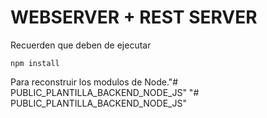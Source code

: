 # WEBSERVER + REST SERVER

Recuerden que deben de ejecutar 

``` npm install ```

Para reconstruir los modulos de Node."# PUBLIC_PLANTILLA_BACKEND_NODE_JS" 
"# PUBLIC_PLANTILLA_BACKEND_NODE_JS" 
